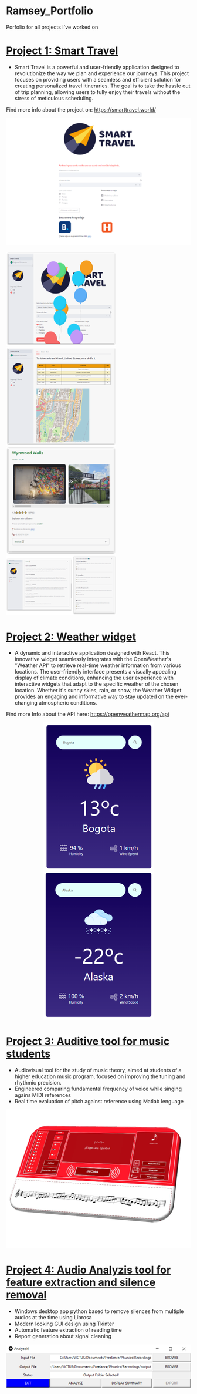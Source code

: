 # Ramsey_Portfolio
Porfolio for all projects I've worked on

# [Project 1: Smart Travel](https://github.com/dbolivar9/SmartTravel)
* Smart Travel is a powerful and user-friendly application designed to revolutionize the way we plan and experience our journeys. This project focuses on providing users with a seamless and efficient solution for creating personalized travel itineraries. The goal is to take the hassle out of trip planning, allowing users to fully enjoy their travels without the stress of meticulous scheduling.

Find more info about the project on: https://smarttravel.world/

![](https://github.com/Ramsey94/Ramsey_Portfolio/blob/main/images/stpg.png)
<!DOCTYPE html>
<html lang="en">
<head>
  <meta charset="UTF-8">
  <meta name="viewport" content="width=device-width, initial-scale=1.0">
  <title>Smart Travel Image Carousel</title>
  <style>
    .carousel-container {
      width: 100%;
      overflow: hidden;
    }

    .carousel-wrapper {
      display: flex;
      transition: transform 0.5s ease-in-out;
    }

    .carousel-item {
      min-width: 100%;
      box-sizing: border-box;
    }
  </style>
</head>
<body>

<div class="carousel-container">
  <div class="carousel-wrapper">
    <div class="carousel-item">
      <img src="https://github.com/Ramsey94/Ramsey_Portfolio/blob/main/images/Picture1.png" alt="App Clima Cloudy" width="300"/>
    </div>
    <div class="carousel-item">
      <img src="https://github.com/Ramsey94/Ramsey_Portfolio/blob/main/images/Picture2.png" alt="App Clima Snow" width="300"/>
    </div>
    <div class="carousel-item">
      <img src="https://github.com/Ramsey94/Ramsey_Portfolio/blob/main/images/Picture3.png" alt="App Clima Cloudy" width="300"/>
    </div>
    <div class="carousel-item">
      <img src="https://github.com/Ramsey94/Ramsey_Portfolio/blob/main/images/Picture4.png" alt="App Clima Snow" width="300"/>
    </div>
  </div>
</div>

<script>
  const wrapper = document.querySelector('.carousel-wrapper');
  let currentIndex = 0;

  setInterval(() => {
    currentIndex = (currentIndex + 1) % 4;
    wrapper.style.transform = `translateX(${-currentIndex * 100}%)`;
  }, 3000); // Change image every 3 seconds (adjust as needed)
</script>

</body>
</html>


# [Project 2: Weather widget ](https://github.com/Ramsey94/weather_widget)
* A dynamic and interactive application designed with React. This innovative widget seamlessly integrates with the OpenWeather's "Weather API" to retrieve real-time weather information from various locations. The user-friendly interface presents a visually appealing display of climate conditions, enhancing the user experience with interactive widgets that adapt to the specific weather of the chosen location. Whether it's sunny skies, rain, or snow, the Weather Widget provides an engaging and informative way to stay updated on the ever-changing atmospheric conditions.

Find more Info about the API here: https://openweathermap.org/api

<div align="center">
  <img src="https://github.com/Ramsey94/Ramsey_Portfolio/blob/main/images/app_clima_cloudy.png" alt="App Clima Cloudy" width="300"/>
  <img src="https://github.com/Ramsey94/Ramsey_Portfolio/blob/main/images/app_clima_snow.png" alt="App Clima Snow" width="300"/>
</div>

# [Project 3: Auditive tool for music students](https://github.com/Ramsey94/SingIt)
* Audiovisual tool for the study of music theory, aimed at students of a higher education music program, focused on improving the tuning and rhythmic precision.
* Engineered comparing fundamental frequency of voice while singing agains MIDI references
* Real time evaluation of pitch against reference using Matlab lenguage 

![](https://github.com/Ramsey94/Ramsey_Portfolio/blob/main/images/SingItFrontView.png)


# [Project 4: Audio Analyzis tool for feature extraction and silence removal](https://github.com/Ramsey94/AudioProcessing)
* Windows desktop app python based to remove silences from multiple audios at the time using Librosa
* Modern looking GUI design using Tkinter
* Automatic feature extraction of reading time
* Report generation about signal cleaning

![](https://github.com/Ramsey94/Ramsey_Portfolio/blob/main/images/analyzeit.png)
